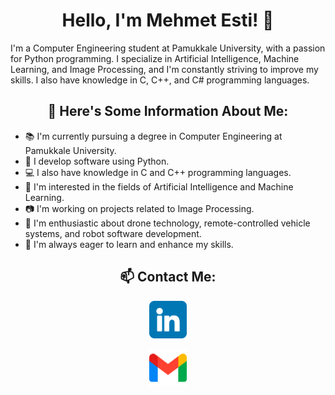 <div align="center">
  <h1>Hello, I'm Mehmet Esti! 👋</h1>
</div>

I'm a Computer Engineering student at Pamukkale University, with a passion for Python programming. I specialize in Artificial Intelligence, Machine Learning, and Image Processing, and I'm constantly striving to improve my skills. I also have knowledge in C, C++, and C# programming languages.

<div align="center">
  <h2>💼 Here's Some Information About Me:</h2>
</div>

- 📚 I'm currently pursuing a degree in Computer Engineering at Pamukkale University.
- 🐍 I develop software using Python.
- 💻 I also have knowledge in C and C++ programming languages.
- 🤖 I'm interested in the fields of Artificial Intelligence and Machine Learning.
- 📷 I'm working on projects related to Image Processing.
- 🚁 I'm enthusiastic about drone technology, remote-controlled vehicle systems, and robot software development.
- 🌱 I'm always eager to learn and enhance my skills.

<div align="center">
  <h2>📫 Contact Me:</h2>
</div>
<div align="center">
  <p align="center">
  <a href="https://www.linkedin.com/in/mehmet-esti-48910b228/">
    <img src="https://github.com/esti002/esti002/blob/main/icons/linkedin-icon.png" width="60" height="60">
  </a>
</p>
  
  [<img src="https://github.com/esti002/esti002/blob/main/icons/gmail-icon.png" width="60" height="60">](mailto:esti20460@gmail.com)
</div>
